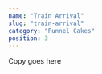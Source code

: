 ```yaml
---
name: "Train Arrival"
slug: "train-arrival"
category: "Funnel Cakes"
position: 3
---
```


Copy goes here
